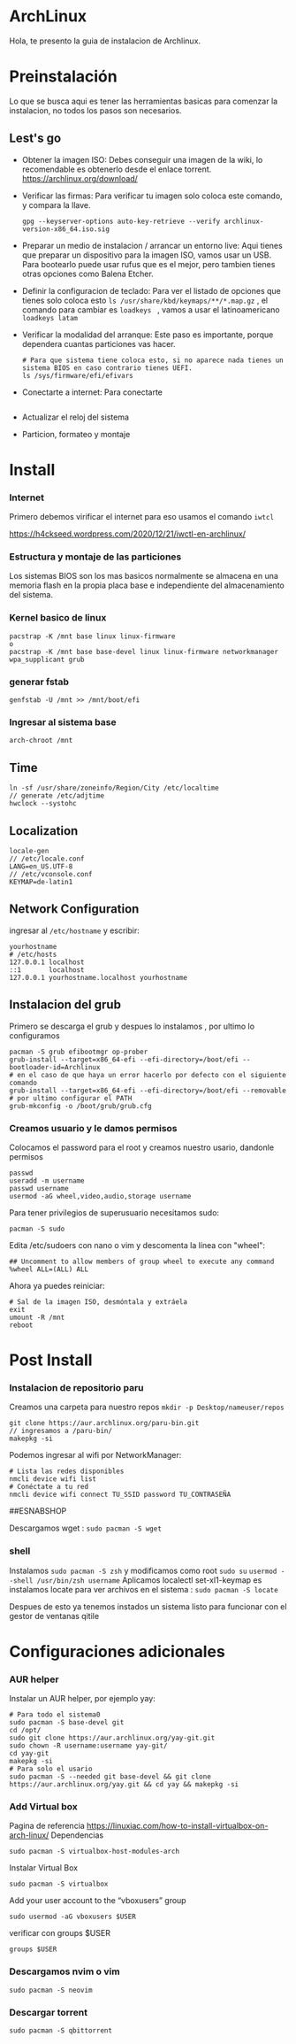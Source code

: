 # ArchLinux

Hola, te presento la guia de instalacion de Archlinux. 

# Preinstalación

Lo que se busca aqui es tener las herramientas basicas para comenzar la instalacion, no todos los pasos son necesarios.

## Lest's go

- Obtener la imagen ISO: Debes conseguir una imagen de la wiki, lo recomendable es obtenerlo desde el enlace torrent.
  https://archlinux.org/download/
  
- Verificar las firmas: Para verificar tu imagen solo coloca este comando, y compara la llave. 
  ```
  gpg --keyserver-options auto-key-retrieve --verify archlinux-version-x86_64.iso.sig
  ```

- Preparar un medio de instalacion / arrancar un entorno live: Aqui tienes que preparar un dispositivo para la imagen ISO, vamos usar un USB. Para bootearlo puede usar rufus que es el mejor, pero tambien tienes otras opciones como Balena Etcher.
  
- Definir la configuracion de teclado: Para ver el listado de opciones que tienes solo coloca esto ```ls /usr/share/kbd/keymaps/**/*.map.gz``` , el comando para cambiar es ```loadkeys ``` , vamos a usar el latinoamericano ```loadkeys latam```

- Verificar la modalidad del arranque: Este paso es importante, porque dependera cuantas particiones vas hacer.
  ```
  # Para que sistema tiene coloca esto, si no aparece nada tienes un sistema BIOS en caso contrario tienes UEFI. 
  ls /sys/firmware/efi/efivars
  ```

- Conectarte a internet: Para conectarte 
  ```
  ```
    
- Actualizar el reloj del sistema

- Particion, formateo y montaje

# Install

### Internet   

Primero debemos virificar el internet para eso usamos el comando ```iwtcl```  

https://h4ckseed.wordpress.com/2020/12/21/iwctl-en-archlinux/

### Estructura y montaje de las particiones 

Los sistemas BIOS son los mas basicos normalmente se almacena en una memoria flash en la propia placa base e independiente del almacenamiento del sistema.

### Kernel basico de linux

```
pacstrap -K /mnt base linux linux-firmware
o
pacstrap -K /mnt base base-devel linux linux-firmware networkmanager wpa_supplicant grub 
```

### generar fstab 
```
genfstab -U /mnt >> /mnt/boot/efi
```

### Ingresar al sistema base 
```
arch-chroot /mnt
```

## Time 
```
ln -sf /usr/share/zoneinfo/Region/City /etc/localtime
// generate /etc/adjtime
hwclock --systohc
```

## Localization 
```
locale-gen
// /etc/locale.conf
LANG=en_US.UTF-8
// /etc/vconsole.conf
KEYMAP=de-latin1
```

## Network Configuration 
ingresar al ```/etc/hostname``` y escribir: 
```
yourhostname 
# /etc/hosts
127.0.0.1 localhost
::1       localhost
127.0.0.1 yourhostname.localhost yourhostname
```


## Instalacion del grub
Primero se descarga el grub y despues lo instalamos , por ultimo lo configuramos 
```
pacman -S grub efibootmgr op-prober
grub-install --target=x86_64-efi --efi-directory=/boot/efi --bootloader-id=Archlinux
# en el caso de que haya un error hacerlo por defecto con el siguiente comando
grub-install --target=x86_64-efi --efi-directory=/boot/efi --removable
# por ultimo configurar el PATH
grub-mkconfig -o /boot/grub/grub.cfg 
```

### Creamos usuario y le damos permisos
Colocamos el password para el root y creamos nuestro usario, dandonle permisos 
```
passwd
useradd -m username
passwd username
usermod -aG wheel,video,audio,storage username
```

Para tener privilegios de superusuario necesitamos sudo:
```
pacman -S sudo
```

Edita /etc/sudoers con nano o vim y descomenta la línea con "wheel":
```
## Uncomment to allow members of group wheel to execute any command
%wheel ALL=(ALL) ALL
```

Ahora ya puedes reiniciar:
```
# Sal de la imagen ISO, desmóntala y extráela
exit
umount -R /mnt
reboot
```

# Post Install


### Instalacion de repositorio paru 
Creamos una carpeta para nuestro repos ```mkdir -p Desktop/nameuser/repos```
```
git clone https://aur.archlinux.org/paru-bin.git
// ingresamos a /paru-bin/
makepkg -si
```
Podemos ingresar al wifi por NetworkManager:
```
# Lista las redes disponibles
nmcli device wifi list
# Conéctate a tu red
nmcli device wifi connect TU_SSID password TU_CONTRASEÑA
```


##ESNABSHOP

Descargamos wget : ```sudo pacman -S wget```
### shell 
Instalamos ```sudo pacman -S zsh``` y modificamos como root ```sudo su``` ```usermod --shell /usr/bin/zsh username```
Aplicamos localectl set-xl1-keymap es
instalamos locate para ver archivos en el sistema : ```sudo pacman -S locate```



Despues de esto ya tenemos instados un sistema listo para funcionar con el gestor de ventanas qitile 

# Configuraciones adicionales 
### AUR helper
Instalar un AUR helper, por ejemplo yay:
```
# Para todo el sistema0
sudo pacman -S base-devel git
cd /opt/
sudo git clone https://aur.archlinux.org/yay-git.git
sudo chown -R username:username yay-git/
cd yay-git
makepkg -si
# Para solo el usario 
sudo pacman -S --needed git base-devel && git clone https://aur.archlinux.org/yay.git && cd yay && makepkg -si
```

### Add Virtual box 
Pagina de referencia https://linuxiac.com/how-to-install-virtualbox-on-arch-linux/
Dependencias 
```
sudo pacman -S virtualbox-host-modules-arch
```
Instalar Virtual Box 
```
sudo pacman -S virtualbox
```
Add your user account to the “vboxusers” group
```
sudo usermod -aG vboxusers $USER
```
verificar con groups $USER
```
groups $USER
```

### Descargamos nvim o vim
```
sudo pacman -S neovim
```
### Descargar torrent 
```
sudo pacman -S qbittorrent
```

